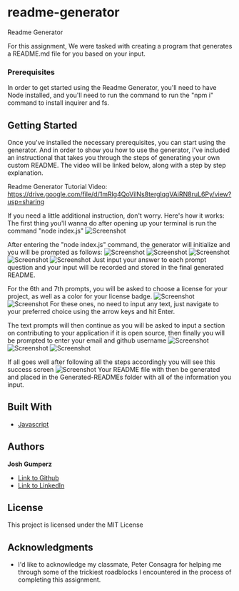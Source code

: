 # readme-generator
Readme Generator

For this assignment, We were tasked with creating a program that generates a README.md file for you based on your input.

### Prerequisites

In order to get started using the Readme Generator, you'll need to have Node installed, and you'll need to run the command to run the "npm i" command to install inquirer and fs.

## Getting Started

Once you've installed the necessary prerequisites, you can start using the generator. And in order to show you how to use the generator, I've included an instructional that takes you through the steps of generating your own custom README. The video will be linked below, along with a step by step explanation. 


Readme Generator Tutorial Video: https://drive.google.com/file/d/1mRlg4QoVilNs8terglqgVAiRN8ruL6Py/view?usp=sharing

If you need a little additional instruction, don't worry. Here's how it works:
The first thing you'll wanna do after opening up your terminal is run the command "node index.js"
![Screenshot](https://i.imgur.com/6IQJ8Ml.png)

After entering the "node index.js" command, the generator will initialize and you will be prompted as follows:
![Screenshot](https://i.imgur.com/r9pfRNx.png)
![Screenshot](https://i.imgur.com/4xXL0cR.png)
![Screenshot](https://i.imgur.com/agKBwgF.png)
![Screenshot](https://i.imgur.com/s2ubk7z.png)
![Screenshot](https://i.imgur.com/IYODtbh.png)
Just input your answer to each prompt question and your input will be recorded and stored in the final generated README.

For the 6th and 7th prompts, you will be asked to choose a license for your project, as well as a color for your license badge. 
![Screenshot](https://i.imgur.com/64WLc2s.png)
![Screenshot](https://i.imgur.com/nhdTDPG.png)
For these ones, no need to input any text, just navigate to your preferred choice using the arrow keys and hit Enter.

The text prompts will then continue as you will be asked to input a section on contributing to your application if it is open source, then finally you will be prompted to enter your email and github username
![Screenshot](https://i.imgur.com/j188Y0Z.png)
![Screenshot](https://i.imgur.com/9FMYldR.png)
![Screenshot](https://i.imgur.com/itdTACc.png)

If all goes well after following all the steps accordingly you will see this success screen
![Screenshot](https://i.imgur.com/auMWaHj.png)
Your README file with then be generated and placed in the Generated-READMEs folder with all of the information you input.

## Built With
* [Javascript](https://developer.mozilla.org/en-US/docs/Web/JavaScript)


## Authors

**Josh Gumperz** 

- [Link to Github](https://github.com/JoshGumperz)
- [Link to LinkedIn](https://www.linkedin.com/in/josh-gumperz-8706a8185/)

## License

This project is licensed under the MIT License 

## Acknowledgments

* I'd like to acknowledge my classmate, Peter Consagra for helping me through some of the trickiest roadblocks I encountered in the process of completing this assignment.  
